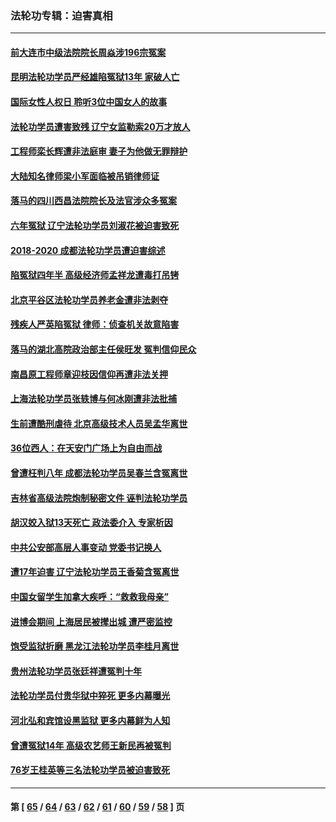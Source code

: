 ### 法轮功专辑：迫害真相
---
#### [前大连市中级法院院长周焱涉196宗冤案](../../pages/nf4379/n13408040.md?12020430) 
#### [昆明法轮功学员严经雄陷冤狱13年 家破人亡](../../pages/nf4379/n13408438.md?12020430) 
#### [国际女性人权日 聆听3位中国女人的故事](../../pages/nf4379/n13406864.md?12020430) 
#### [法轮功学员遭害致残 辽宁女监勒索20万才放人](../../pages/nf4379/n13406210.md?12020430) 
#### [工程师栾长辉遭非法庭审 妻子为他做无罪辩护](../../pages/nf4379/n13405677.md?12020430) 
#### [大陆知名律师梁小军面临被吊销律师证](../../pages/nf4379/n13404552.md?12020430) 
#### [落马的四川西昌法院院长及法官涉众多冤案](../../pages/nf4379/n13400861.md?12020430) 
#### [六年冤狱 辽宁法轮功学员刘淑花被迫害致死](../../pages/nf4379/n13403835.md?12020430) 
#### [2018-2020 成都法轮功学员遭迫害综述](../../pages/nf4379/n13398532.md?12020430) 
#### [陷冤狱四年半 高级经济师孟祥龙遭毒打吊铐](../../pages/nf4379/n13400275.md?12020430) 
#### [北京平谷区法轮功学员养老金遭非法剥夺](../../pages/nf4379/n13397851.md?12020430) 
#### [残疾人严英陷冤狱 律师：侦查机关故意陷害](../../pages/nf4379/n13396140.md?12020430) 
#### [落马的湖北高院政治部主任侯旺发 冤判信仰民众](../../pages/nf4379/n13393338.md?12020430) 
#### [南昌原工程师章迎枝因信仰再遭非法关押](../../pages/nf4379/n13391753.md?12020430) 
#### [上海法轮功学员张轶博与何冰刚遭非法批捕](../../pages/nf4379/n13386352.md?12020430) 
#### [生前遭酷刑虐待 北京高级技术人员吴孟华离世](../../pages/nf4379/n13389366.md?12020430) 
#### [36位西人：在天安门广场上为自由而战](../../pages/nf4379/n13390029.md?12020430) 
#### [曾遭枉判八年 成都法轮功学员吴春兰含冤离世](../../pages/nf4379/n13389091.md?12020430) 
#### [吉林省高级法院炮制秘密文件 诬判法轮功学员](../../pages/nf4379/n13386693.md?12020430) 
#### [胡汉姣入狱13天死亡 政法委介入 专家析因](../../pages/nf4379/n13388004.md?12020430) 
#### [中共公安部高层人事变动 党委书记换人](../../pages/nf4379/n13387129.md?12020430) 
#### [遭17年迫害 辽宁法轮功学员王香菊含冤离世](../../pages/nf4379/n13384484.md?12020430) 
#### [中国女留学生加拿大疾呼：“救救我母亲”](../../pages/nf4379/n13385264.md?12020430) 
#### [进博会期间 上海居民被撵出城 遭严密监控](../../pages/nf4379/n13385048.md?12020430) 
#### [饱受监狱折磨 黑龙江法轮功学员李桂月离世](../../pages/nf4379/n13383886.md?12020430) 
#### [贵州法轮功学员张廷祥遭冤判十年](../../pages/nf4379/n13382182.md?12020430) 
#### [法轮功学员付贵华狱中猝死 更多内幕曝光](../../pages/nf4379/n13381637.md?12020430) 
#### [河北弘和宾馆设黑监狱 更多内幕鲜为人知](../../pages/nf4379/n13380687.md?12020430) 
#### [曾遭冤狱14年 高级农艺师王新民再被冤判](../../pages/nf4379/n13379932.md?12020430) 
#### [76岁王桂英等三名法轮功学员被迫害致死](../../pages/nf4379/n13379414.md?12020430) 

---
#### 第 [ [65](./65.md?12020430) / [64](./64.md?12020430) / [63](./63.md?12020430) / [62](./62.md?12020430) / [61](./61.md?12020430) / [60](./60.md?12020430) / [59](./59.md?12020430) / [58](./58.md?12020430) ] 页
